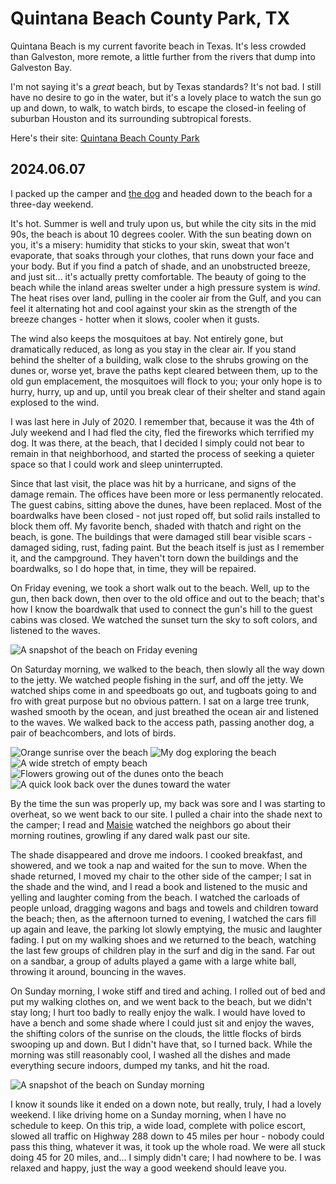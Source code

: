 Quintana Beach County Park, TX
==============================

Quintana Beach is my current favorite beach in Texas. It's less crowded than Galveston, more remote, a little further from the rivers that dump into Galveston Bay.

I'm not saying it's a _great_ beach, but by Texas standards? It's not bad. I still have no desire to go in the water, but it's a lovely place to watch the sun go up and down, to walk, to watch birds, to escape the closed-in feeling of suburban Houston and its surrounding subtropical forests.

Here's their site: [Quintana Beach County Park](https://www.brazoriacountytx.gov/departments/parks-department/quintana-beach)

<h2 id="june-2024">2024.06.07</h2>

I packed up the camper and [the dog](/pets/maisie) and headed down to the beach for a three-day weekend.

It's hot. Summer is well and truly upon us, but while the city sits in the mid 90s, the beach is about 10 degrees cooler. With the sun beating down on you, it's a misery: humidity that sticks to your skin, sweat that won't evaporate, that soaks through your clothes, that runs down your face and your body. But if you find a patch of shade, and an unobstructed breeze, and just sit... it's actually pretty comfortable. The beauty of going to the beach while the inland areas swelter under a high pressure system is _wind_. The heat rises over land, pulling in the cooler air from the Gulf, and you can feel it alternating hot and cool against your skin as the strength of the breeze changes - hotter when it slows, cooler when it gusts.

The wind also keeps the mosquitoes at bay. Not entirely gone, but dramatically reduced, as long as you stay in the clear air. If you stand behind the shelter of a building, walk close to the shrubs growing on the dunes or, worse yet, brave the paths kept cleared between them, up to the old gun emplacement, the mosquitoes will flock to you; your only hope is to hurry, hurry, up and up, until you break clear of their shelter and stand again explosed to the wind.

I was last here in July of 2020. I remember that, because it was the 4th of July weekend and I had fled the city, fled the fireworks which terrified my dog. It was there, at the beach, that I decided I simply could not bear to remain in that neighborhood, and started the process of seeking a quieter space so that I could work and sleep uninterrupted.

Since that last visit, the place was hit by a hurricane, and signs of the damage remain. The offices have been more or less permanently relocated. The guest cabins, sitting above the dunes, have been replaced. Most of the boardwalks have been closed - not just roped off, but solid rails installed to block them off. My favorite bench, shaded with thatch and right on the beach, is gone. The buildings that were damaged still bear visible scars - damaged siding, rust, fading paint. But the beach itself is just as I remember it, and the campground. They haven't torn down the buildings and the boardwalks, so I do hope that, in time, they will be repaired.

On Friday evening, we took a short walk out to the beach. Well, up to the gun, then back down, then over to the old office and out to the beach; that's how I know the boardwalk that used to connect the gun's hill to the guest cabins was closed. We watched the sunset turn the sky to soft colors, and listened to the waves.

<photo-gallery>
    <img src="/pages/places/quintana/20240607_200057_(WebShare).jpg" title="Friday night, Quintana Beach" alt="A snapshot of the beach on Friday evening">
</photo-gallery>

On Saturday morning, we walked to the beach, then slowly all the way down to the jetty. We watched people fishing in the surf, and off the jetty. We watched ships come in and speedboats go out, and tugboats going to and fro with great purpose but no obvious pattern. I sat on a large tree trunk, washed smooth by the ocean, and just breathed the ocean air and listened to the waves. We walked back to the access path, passing another dog, a pair of beachcombers, and lots of birds. 

<photo-gallery>
    <img src="/pages/places/quintana/20240608_063753_(WebShare).jpg" title="Saturday morning" alt="Orange sunrise over the beach">
    <img src="/pages/places/quintana/20240608_065840_(WebShare).jpg" title="Maisie" alt="My dog exploring the beach">
    <img src="/pages/places/quintana/20240608_070601_(WebShare).jpg" alt="A wide stretch of empty beach">
    <img src="/pages/places/quintana/20240608_070652_(WebShare).jpg" alt="Flowers growing out of the dunes onto the beach">
    <img src="/pages/places/quintana/20240608_071256_(WebShare).jpg" alt="A quick look back over the dunes toward the water">
</photo-gallery>

By the time the sun was properly up, my back was sore and I was starting to overheat, so we went back to our site. I pulled a chair into the shade next to the camper; I read and [Maisie](/pets/maisie) watched the neighbors go about their morning routines, growling if any dared walk past our site.

The shade disappeared and drove me indoors. I cooked breakfast, and showered, and we took a nap and waited for the sun to move. When the shade returned, I moved my chair to the other side of the camper; I sat in the shade and the wind, and I read a book and listened to the music and yelling and laughter coming from the beach. I watched the carloads of people unload, dragging wagons and bags and towels and children toward the beach; then, as the afternoon turned to evening, I watched the cars fill up again and leave, the parking lot slowly emptying, the music and laughter fading. I put on my walking shoes and we returned to the beach, watching the last few groups of children play in the surf and dig in the sand. Far out on a sandbar, a group of adults played a game with a large white ball, throwing it around, bouncing in the waves.

On Sunday morning, I woke stiff and tired and aching. I rolled out of bed and put my walking clothes on, and we went back to the beach, but we didn't stay long; I hurt too badly to really enjoy the walk. I would have loved to have a bench and some shade where I could just sit and enjoy the waves, the shifting colors of the sunrise on the clouds, the little flocks of birds swooping up and down. But I didn't have that, so I turned back. While the morning was still reasonably cool, I washed all the dishes and made everything secure indoors, dumped my tanks, and hit the road.

<photo-gallery>
    <img src="/pages/places/quintana/20240609_070522_(WebShare).jpg" title="Sunday morning" alt="A snapshot of the beach on Sunday morning">
</photo-gallery>

I know it sounds like it ended on a down note, but really, truly, I had a lovely weekend. I like driving home on a Sunday morning, when I have no schedule to keep. On this trip, a wide load, complete with police escort, slowed all traffic on Highway 288 down to 45 miles per hour - nobody could pass this thing, whatever it was, it took up the whole road. We were all stuck doing 45 for 20 miles, and... I simply didn't care; I had nowhere to be. I was relaxed and happy, just the way a good weekend should leave you.